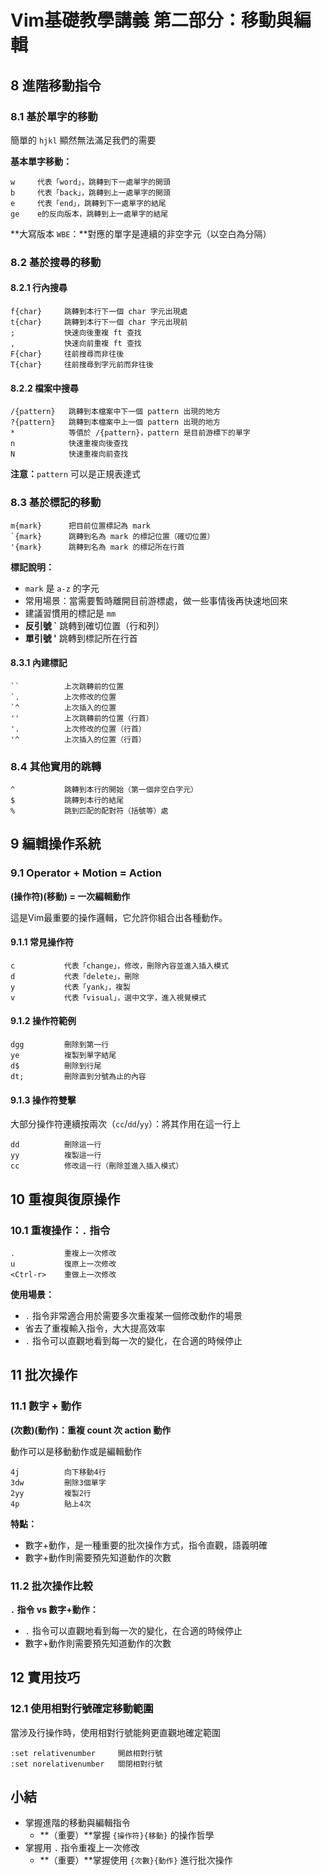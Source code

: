 # Vim基礎教學講義 第二部分：移動與編輯

## 8 進階移動指令

### 8.1 基於單字的移動

簡單的 `hjkl` 顯然無法滿足我們的需要

**基本單字移動：**

```
w     代表「word」，跳轉到下一處單字的開頭
b     代表「back」，跳轉到上一處單字的開頭
e     代表「end」，跳轉到下一處單字的結尾
ge    e的反向版本，跳轉到上一處單字的結尾
```

**大寫版本 `WBE`：**對應的單字是連續的非空字元（以空白為分隔）

### 8.2 基於搜尋的移動

#### 8.2.1 行內搜尋

```
f{char}     跳轉到本行下一個 char 字元出現處
t{char}     跳轉到本行下一個 char 字元出現前
;           快速向後重複 ft 查找
,           快速向前重複 ft 查找
F{char}     往前搜尋而非往後
T{char}     往前搜尋到字元前而非往後
```

#### 8.2.2 檔案中搜尋

```
/{pattern}   跳轉到本檔案中下一個 pattern 出現的地方
?{pattern}   跳轉到本檔案中上一個 pattern 出現的地方
*            等價於 /{pattern}，pattern 是目前游標下的單字
n            快速重複向後查找
N            快速重複向前查找
```

**注意：**`pattern` 可以是正規表達式

### 8.3 基於標記的移動

```
m{mark}      把目前位置標記為 mark
`{mark}      跳轉到名為 mark 的標記位置（確切位置）
'{mark}      跳轉到名為 mark 的標記所在行首
```

**標記說明：**
- `mark` 是 `a-z` 的字元
- 常用場景：當需要暫時離開目前游標處，做一些事情後再快速地回來
- 建議習慣用的標記是 `mm`
- **反引號 `** 跳轉到確切位置（行和列）
- **單引號 '** 跳轉到標記所在行首

#### 8.3.1 內建標記

```
``          上次跳轉前的位置
`.          上次修改的位置
`^          上次插入的位置
''          上次跳轉前的位置（行首）
'.          上次修改的位置（行首）
'^          上次插入的位置（行首）
```

### 8.4 其他實用的跳轉

```
^           跳轉到本行的開始（第一個非空白字元）
$           跳轉到本行的結尾
%           跳到匹配的配對符（括號等）處
```

## 9 編輯操作系統

### 9.1 Operator + Motion = Action

**(操作符)(移動) = 一次編輯動作**

這是Vim最重要的操作邏輯，它允許你組合出各種動作。

#### 9.1.1 常見操作符

```
c           代表「change」，修改，刪除內容並進入插入模式
d           代表「delete」，刪除
y           代表「yank」，複製
v           代表「visual」，選中文字，進入視覺模式
```

#### 9.1.2 操作符範例

```
dgg         刪除到第一行
ye          複製到單字結尾
d$          刪除到行尾
dt;         刪除直到分號為止的內容
```

#### 9.1.3 操作符雙擊

大部分操作符連續按兩次（`cc`/`dd`/`yy`）：將其作用在這一行上

```
dd          刪除這一行
yy          複製這一行
cc          修改這一行（刪除並進入插入模式）
```

## 10 重複與復原操作

### 10.1 重複操作：`.` 指令

```
.           重複上一次修改
u           復原上一次修改
<Ctrl-r>    重做上一次修改
```

**使用場景：**
- `.` 指令非常適合用於需要多次重複某一個修改動作的場景
- 省去了重複輸入指令，大大提高效率
- `.` 指令可以直觀地看到每一次的變化，在合適的時候停止

## 11 批次操作

### 11.1 數字 + 動作

**(次數)(動作)：重複 count 次 action 動作**

動作可以是移動動作或是編輯動作

```
4j          向下移動4行
3dw         刪除3個單字
2yy         複製2行
4p          貼上4次
```

**特點：**
- 數字+動作，是一種重要的批次操作方式，指令直觀，語義明確
- 數字+動作則需要預先知道動作的次數

### 11.2 批次操作比較

**`.` 指令 vs 數字+動作：**
- `.` 指令可以直觀地看到每一次的變化，在合適的時候停止
- 數字+動作則需要預先知道動作的次數

## 12 實用技巧

### 12.1 使用相對行號確定移動範圍

當涉及行操作時，使用相對行號能夠更直觀地確定範圍

```
:set relativenumber     開啟相對行號
:set norelativenumber   關閉相對行號
```

## 小結

- 掌握進階的移動與編輯指令
  - **（重要）**掌握 `{操作符}{移動}` 的操作哲學
- 掌握用 `.` 指令重複上一次修改
  - **（重要）**掌握使用 `{次數}{動作}` 進行批次操作